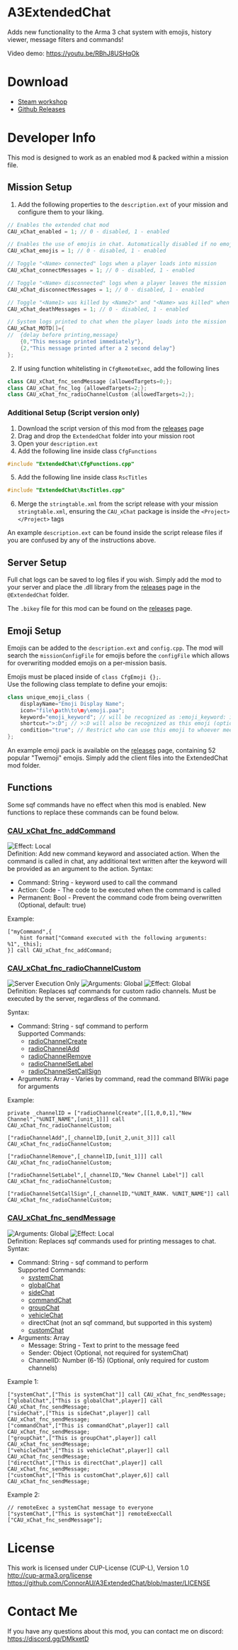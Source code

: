 # A3ExtendedChat
Adds new functionality to the Arma 3 chat system with emojis, history viewer, message filters and commands!

Video demo: https://youtu.be/RBhJ8USHqOk

# Download
- [Steam workshop](https://steamcommunity.com/sharedfiles/filedetails/?id=)
- [Github Releases](https://github.com/ConnorAU/A3ExtendedChat/releases)

# Developer Info
This mod is designed to work as an enabled mod & packed within a mission file.

## Mission Setup
1. Add the following properties to the `description.ext` of your mission and configure them to your liking.
```cpp
// Enables the extended chat mod
CAU_xChat_enabled = 1; // 0 - disabled, 1 - enabled

// Enables the use of emojis in chat. Automatically disabled if no emojis are found on the client
CAU_xChat_emojis = 1; // 0 - disabled, 1 - enabled

// Toggle "<Name> connected" logs when a player loads into mission
CAU_xChat_connectMessages = 1; // 0 - disabled, 1 - enabled

// Toggle "<Name> disconnected" logs when a player leaves the mission
CAU_xChat_disconnectMessages = 1; // 0 - disabled, 1 - enabled

// Toggle "<Name1> was killed by <Name2>" and "<Name> was killed" when a player dies
CAU_xChat_deathMessages = 1; // 0 - disabled, 1 - enabled

// System logs printed to chat when the player loads into the mission
CAU_xChat_MOTD[]={
//  {delay before printing,message}
    {0,"This message printed immediately"},
    {2,"This message printed after a 2 second delay"}
};
```
2. If using function whitelisting in `CfgRemoteExec`, add the following lines
```cpp
class CAU_xChat_fnc_sendMessage {allowedTargets=0;};
class CAU_xChat_fnc_log {allowedTargets=2;};
class CAU_xChat_fnc_radioChannelCustom {allowedTargets=2;};
```

### Additional Setup (Script version only)
1. Download the script version of this mod from the [releases](https://github.com/ConnorAU/A3ExtendedChat/releases) page
2. Drag and drop the `ExtendedChat` folder into your mission root
3. Open your `description.ext`
4. Add the following line inside class `CfgFunctions`
```cpp
#include "ExtendedChat\CfgFunctions.cpp"
```
5. Add the following line inside class `RscTitles`
```cpp
#include "ExtendedChat\RscTitles.cpp"
```
6. Merge the `stringtable.xml` from the script release with your mission `stringtable.xml`, ensuring the `CAU_xChat` package is inside the `<Project></Project>` tags

An example `description.ext` can be found inside the script release files if you are confused by any of the instructions above.

## Server Setup
Full chat logs can be saved to log files if you wish. Simply add the mod to your server and place the .dll library from the [releases](https://github.com/ConnorAU/A3ExtendedChat/releases) page in the `@ExtendedChat` folder.

The `.bikey` file for this mod can be found on the [releases](https://github.com/ConnorAU/A3ExtendedChat/releases) page.

## Emoji Setup
Emojis can be added to the `description.ext` and `config.cpp`. The mod will search the `missionConfigFile` for emojis before the `configFile` which allows for overwriting modded emojis on a per-mission basis.

Emojis must be placed inside of `class CfgEmoji {};`.  
Use the following class template to define your emojis:
```cpp
class unique_emoji_class {
    displayName="Emoji Display Name";
    icon="file\path\to\my\emoji.paa";
    keyword="emoji_keyword"; // will be recognized as :emoji_keyword: in chat
    shortcut=">:D"; // >:D will also be recognized as this emoji (optional)
    condition="true"; // Restrict who can use this emoji to whoever meets the condition
};
```

An example emoji pack is available on the [releases](https://github.com/ConnorAU/A3ExtendedChat/releases) page, containing 52 popular "Twemoji" emojis. Simply add the client files into the ExtendedChat mod folder.

## Functions
Some sqf commands have no effect when this mod is enabled. New functions to replace these commands can be found below.


### [CAU_xChat_fnc_addCommand](https://github.com/ConnorAU/A3ExtendedChat/blob/master/addon/functions/fn_addCommand.sqf)
![Effect: Local](https://community.bistudio.com/wikidata/images/5/52/effects_local.gif)  
Definition: Add new command keyword and associated action. When the command is called in chat, any additional text written after the keyword will be provided as an argument to the action.
Syntax:
- Command: String - keyword used to call the command  
- Action: Code - The code to be executed when the command is called
- Permanent: Bool - Prevent the command code from being overwritten (Optional, default: true)

Example:
```sqf
["myCommand",{
    hint format["Command executed with the following arguments: %1",_this];
}] call CAU_xChat_fnc_addCommand;
```

### [CAU_xChat_fnc_radioChannelCustom](https://github.com/ConnorAU/A3ExtendedChat/blob/master/addon/functions/fn_radioChannelCustom.sqf)
![Server Execution Only](https://community.bistudio.com/wikidata/images/9/9f/Exec_Server.gif) ![Arguments: Global](https://community.bistudio.com/wikidata/images/2/25/arguments_global.gif) ![Effect: Global](https://community.bistudio.com/wikidata/images/f/f7/effects_global.gif)  
Definition: Replaces sqf commands for custom radio channels. Must be executed by the server, regardless of the command.

Syntax:   
- Command: String - sqf command to perform   
    Supported Commands:
    - [radioChannelCreate](https://community.bistudio.com/wiki/radioChannelCreate)
    - [radioChannelAdd](https://community.bistudio.com/wiki/radioChannelAdd)
    - [radioChannelRemove](https://community.bistudio.com/wiki/radioChannelRemove)
    - [radioChannelSetLabel](https://community.bistudio.com/wiki/radioChannelSetLabel)
    - [radioChannelSetCallSign](https://community.bistudio.com/wiki/radioChannelSetCallSign)
- Arguments: Array - Varies by command, read the command BIWiki page for arguments

Example:  
```sqf
private _channelID = ["radioChannelCreate",[[1,0,0,1],"New Channel","%UNIT_NAME",[unit_1]]] call CAU_xChat_fnc_radioChannelCustom;

["radioChannelAdd",[_channelID,[unit_2,unit_3]]] call CAU_xChat_fnc_radioChannelCustom;

["radioChannelRemove",[_channelID,[unit_1]]] call CAU_xChat_fnc_radioChannelCustom;

["radioChannelSetLabel",[_channelID,"New Channel Label"]] call CAU_xChat_fnc_radioChannelCustom;

["radioChannelSetCallSign",[_channelID,"%UNIT_RANK. %UNIT_NAME"]] call CAU_xChat_fnc_radioChannelCustom;
```

### [CAU_xChat_fnc_sendMessage](https://github.com/ConnorAU/A3ExtendedChat/blob/master/addon/functions/fn_sendMessage.sqf)
![Arguments: Global](https://community.bistudio.com/wikidata/images/2/25/arguments_global.gif) ![Effect: Local](https://community.bistudio.com/wikidata/images/5/52/effects_local.gif)  
Definition: Replaces sqf commands used for printing messages to chat.  
Syntax:
- Command: String - sqf command to perform  
    Supported Commands:
    - [systemChat](https://community.bistudio.com/wiki/systemChat)
    - [globalChat](https://community.bistudio.com/wiki/globalChat)
    - [sideChat](https://community.bistudio.com/wiki/sideChat)
    - [commandChat](https://community.bistudio.com/wiki/commandChat)
    - [groupChat](https://community.bistudio.com/wiki/groupChat)
    - [vehicleChat](https://community.bistudio.com/wiki/vehicleChat)
    - directChat (not an sqf command, but supported in this system)
    - [customChat](https://community.bistudio.com/wiki/customChat)
- Arguments: Array
    - Message: String - Text to print to the message feed
    - Sender: Object (Optional, not required for systemChat)
    - ChannelID: Number (6-15) (Optional, only required for custom channels)

Example 1:
```sqf
["systemChat",["This is systemChat"]] call CAU_xChat_fnc_sendMessage;
["globalChat",["This is globalChat",player]] call CAU_xChat_fnc_sendMessage;
["sideChat",["This is sideChat",player]] call CAU_xChat_fnc_sendMessage;
["commandChat",["This is commandChat",player]] call CAU_xChat_fnc_sendMessage;
["groupChat",["This is groupChat",player]] call CAU_xChat_fnc_sendMessage;
["vehicleChat",["This is vehicleChat",player]] call CAU_xChat_fnc_sendMessage;
["directChat",["This is directChat",player]] call CAU_xChat_fnc_sendMessage;
["customChat",["This is customChat",player,6]] call CAU_xChat_fnc_sendMessage;
```

Example 2:
```sqf
// remoteExec a systemChat message to everyone
["systemChat",["This is systemChat"]] remoteExecCall ["CAU_xChat_fnc_sendMessage"];
```

# License
This work is licensed under CUP-License (CUP-L), Version 1.0  
http://cup-arma3.org/license  
https://github.com/ConnorAU/A3ExtendedChat/blob/master/LICENSE

# Contact Me
If you have any questions about this mod, you can contact me on discord: https://discord.gg/DMkxetD
